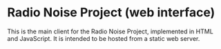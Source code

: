 Radio Noise Project (web interface)
===================================

This is the main client for the Radio Noise Project, implemented in
HTML and JavaScript. It is intended to be hosted from a static web server.
